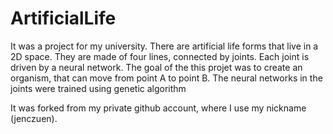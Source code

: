 # ArtificialLife

It was a project for my university.
There are artificial life forms that live in a 2D space.
They are made of four lines, connected by joints.
Each joint is driven by a neural network.
The goal of the this projet was to create an organism,
that can move from point A to point B. 
The neural networks in the joints were trained using  genetic algorithm

It was forked from my private github account, where I use my nickname (jenczuen).
